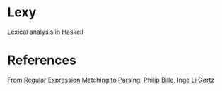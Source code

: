 # Lexy

Lexical analysis in Haskell

# References

[From Regular Expression Matching to Parsing, Philip Bille, Inge Li Gørtz](https://drops.dagstuhl.de/opus/volltexte/2019/11015/pdf/LIPIcs-MFCS-2019-71.pdf)
